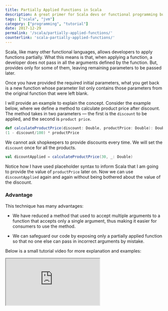 ```yaml
---
title: Partially Applied Functions in Scala
description: A great primer for Scala devs or functional programming buffs in general, check out how (and why) to make use of partially applied functions.
tags: ["scala", "jvm"]
category: ["programming", "tutorial"]
date: 2017-12-29
permalink: '/scala/partially-applied-functions/'
counterlink: 'scala-partially-applied-functions/'
---
```


Scala, like many other functional languages, allows developers to apply functions partially. What this means is that, when applying a function, a developer does not pass in all the arguments defined by the function. But, provides only for some of them, leaving remaining parameters to be passed later.

Once you have provided the required initial parameters, what you get back is a new function whose parameter list only contains those parameters from the original function that were left blank.

I will provide an example to explain the concept. Consider the example below, where we define a method to calculate product price after discount. The method takes in two parameters — the first is the `discount` to be applied, and the second is `product price`.

```scala
def calculateProductPrice(discount: Double, productPrice: Double): Double =
(1 - discount/100) * productPrice
```

We cannot ask shopkeepers to provide discounts every time. We will set the `discount` once for all the products.
```scala
val dicountApplied = calculateProductPrice(30, _: Double)
```

Notice how I have used placeholder syntax to inform Scala that I am going to provide the value of `productPrice` later on. Now we can use `discountApplied` again and again without being bothered about the value of the discount.

### Advantage
This technique has many advantages:

* We have reduced a method that used to accept multiple arguments to a function that accepts only a single argument, thus making it easier for consumers to use the method.

* We can safeguard our code by exposing only a partially applied function so that no one else can pass in incorrect arguments by mistake.

Below is a small tutorial video for more explanation and examples:

<iframe src="https://www.youtube.com/embed/9RYCGOKpk6E"></iframe>


